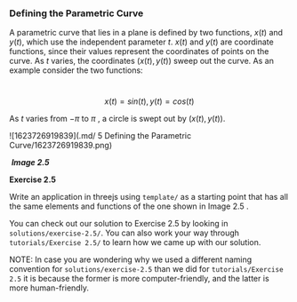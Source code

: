### Defining the Parametric Curve

A parametric curve that lies in a plane is defined by two functions, $x(t)$ and $y(t)$, which use the independent parameter $t$. $x(t)$ and $y(t)$ are coordinate functions, since their values represent the coordinates of points on the curve. As $t$ varies, the coordinates $(x(t), y(t))$ sweep out the curve. As an example consider the two functions:

​	$$x(t) = sin(t), y(t) = cos(t) \tag{2.5}$$

As $t$ varies from ${-\pi}$ to ${\pi}$ , a circle is swept out by $(x(t), y(t))$.

![1623726919839](.md/ 5 Defining the Parametric Curve/1623726919839.png)

​									***Image 2.5***

**Exercise 2.5**

Write an application in threejs using `template/` as a starting point that has all the same elements and functions of the one shown in Image 2.5 .

You can check out our solution to Exercise 2.5 by looking in `solutions/exercise-2.5/`.  You can also work your way through `tutorials/Exercise 2.5/` to learn how we came up with our solution.



NOTE: In case you are wondering why we used a different naming convention for `solutions/exercise-2.5` than we did for `tutorials/Exercise 2.5` it is because the former is more computer-friendly, and the latter is more human-friendly.

